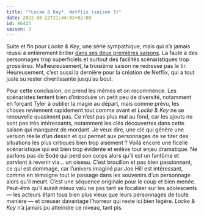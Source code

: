 ```yaml
---
title: "*Locke & Key*, Netflix (saison 3)"
date: 2022-08-22T21:44:02+02:00
id: 86423 
saison: 3
---
```


Suite et fin pour *Locke & Key*, une série sympathique, mais qui n’a jamais réussi à entièrement briller [dans ses deux premières saisons](https://voiretmanger.fr/locke-key-hill-netflix/). La faute à des personnages trop superficiels et surtout des facilités scénaristiques trop grossières. Malheureusement, la troisième saison ne redresse pas le tir. Heureusement, c’est aussi la dernière pour la création de Netflix, qui a tout juste su rester divertissante jusqu’au bout.

Pour cette conclusion, on prend les mêmes et on recommence. Les scénaristes tentent bien d’introduire un petit peu de diversité, notamment en forçant Tyler à oublier la magie au départ, mais comme prévu, les choses reviennent rapidement tout comme avant et *Locke & Key* ne se renouvelle quasiment pas. Ce n’est pas plus mal au fond, car les ajouts ne sont pas très intéressants, notamment les clés découvertes dans cette saison qui manquent de mordant. Je veux dire, une clé qui génère une version réelle d’un dessin et qui permet aux personnages de se tirer des situations les plus critiques bien trop aisément ? Voilà encore une ficelle scénaristique qui est bien trop évidente et enlève tout enjeu dramatique. Ne parlons pas de Bode qui perd son corps alors qu’il est un fantôme et parvient à revenir via… un oiseau. C’est brouillon et pas bien passionnant, ce qui est dommage, car l’univers imaginé par Joe Hill est intéressant, comme en témoigne tout le passage dans les souvenirs d’un personnage alors qu’il meurt. C’est une séquence originale pour le coup et bien menée. Peut-être qu’il aurait mieux valu ne pas tant se focaliser sur les adolescents — les acteurs étant tous bien plus vieux que leurs personnages de toute manière — et creuser davantage l’horreur qui reste ici bien légère. *Locke & Key* n’a jamais pu atteindre ce niveau, tant pis. 